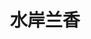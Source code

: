 ---
layout: home

title: 水岸兰香
titleTemplate: Wiki百科

hero:
  name: Salx2.0
  text: 水岸兰香2.0 从❤️出发
  image: /images/flower.svg
  tagline: 持续更新优化中……
  actions:
    - theme: brand
      text: 查看文档 →  
      link: /guide/dashboard
    - theme: alt
      text: 加入QQ玩家群
      link: https://qm.qq.com/cgi-bin/qm/qr?k=kJUh6osWJb9IEEQyWxblSkmhGkjN1AFD&jump_from=webapi&authKey=i3hs9CVkNwKa2G1n8RRu1Ds7OvXDMaXvn3p1X0MlannMk9GVUDEVgMframpQSXmN

features:
  - title: 超强服务器
    details: 48H224G4T超强服务器
  - title: ISP专线
    details: 7x24H在线 99%在线
  - title: 全正版插件
    details: 腐竹强力支持，买掉所有的插件！
---